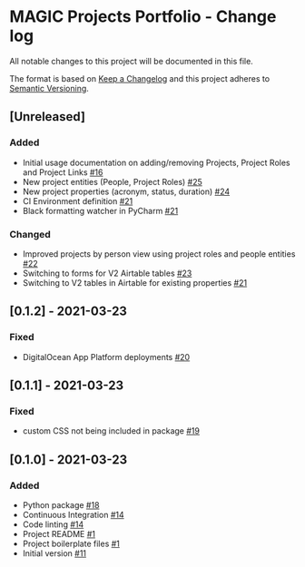 # MAGIC Projects Portfolio - Change log

All notable changes to this project will be documented in this file.

The format is based on [Keep a Changelog](http://keepachangelog.com/en/1.0.0/)
and this project adheres to [Semantic Versioning](http://semver.org/spec/v2.0.0.html).

## [Unreleased]

### Added

* Initial usage documentation on adding/removing Projects, Project Roles and Project Links
  [#16](https://gitlab.data.bas.ac.uk/MAGIC/magic-projects-portfolio/-/issues/16)
* New project entities (People, Project Roles)
  [#25](https://gitlab.data.bas.ac.uk/MAGIC/magic-projects-portfolio/-/issues/25)
* New project properties (acronym, status, duration)
  [#24](https://gitlab.data.bas.ac.uk/MAGIC/magic-projects-portfolio/-/issues/24)
* CI Environment definition
  [#21](https://gitlab.data.bas.ac.uk/MAGIC/magic-projects-portfolio/-/issues/21)
* Black formatting watcher in PyCharm
  [#21](https://gitlab.data.bas.ac.uk/MAGIC/magic-projects-portfolio/-/issues/21)

### Changed

* Improved projects by person view using project roles and people entities
  [#22](https://gitlab.data.bas.ac.uk/MAGIC/magic-projects-portfolio/-/issues/22)
* Switching to forms for V2 Airtable tables
  [#23](https://gitlab.data.bas.ac.uk/MAGIC/magic-projects-portfolio/-/issues23)
* Switching to V2 tables in Airtable for existing properties
  [#21](https://gitlab.data.bas.ac.uk/MAGIC/magic-projects-portfolio/-/issues/21)

## [0.1.2] - 2021-03-23

### Fixed

* DigitalOcean App Platform deployments
  [#20](https://gitlab.data.bas.ac.uk/MAGIC/magic-projects-portfolio/-/issues/20)

## [0.1.1] - 2021-03-23

### Fixed

* custom CSS not being included in package 
  [#19](https://gitlab.data.bas.ac.uk/MAGIC/magic-projects-portfolio/-/issues/19)

## [0.1.0] - 2021-03-23

### Added

* Python package 
  [#18](https://gitlab.data.bas.ac.uk/MAGIC/magic-projects-portfolio/-/issues/18)
* Continuous Integration 
  [#14](https://gitlab.data.bas.ac.uk/MAGIC/magic-projects-portfolio/-/issues/14)
* Code linting 
  [#14](https://gitlab.data.bas.ac.uk/MAGIC/magic-projects-portfolio/-/issues/14)
* Project README 
  [#1](https://gitlab.data.bas.ac.uk/MAGIC/magic-projects-portfolio/-/issues/1)
* Project boilerplate files 
  [#1](https://gitlab.data.bas.ac.uk/MAGIC/magic-projects-portfolio/-/issues/1)
* Initial version 
  [#11](https://gitlab.data.bas.ac.uk/MAGIC/magic-projects-portfolio/-/issues/11)

